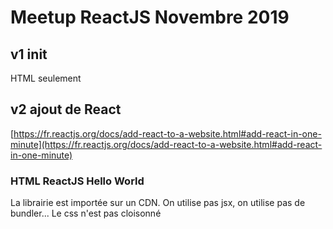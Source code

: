 # Meetup ReactJS Novembre 2019

## v1 init

HTML seulement

## v2 ajout de React

[https://fr.reactjs.org/docs/add-react-to-a-website.html#add-react-in-one-minute](https://fr.reactjs.org/docs/add-react-to-a-website.html#add-react-in-one-minute)

### HTML ReactJS Hello World

La librairie est importée sur un CDN. On utilise pas jsx, on utilise pas de bundler...
Le css n'est pas cloisonné